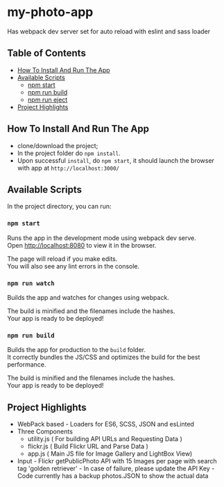 # my-photo-app
Has webpack dev server set for auto reload with eslint and sass loader

## Table of Contents

- [How To Install And Run The App](#how-to-install-and-run-the-app)
- [Available Scripts](#available-scripts)
  - [npm start](#npm-start)
  - [npm run build](#npm-run-build)
  - [npm run eject](#npm-run-eject)
- [Project Highlights](#project-highlights)

## How To Install And Run The App

* clone/download the project;
* In the project folder do `npm install`.
* Upon successful `install`, do `npm start`, it should launch the browser with app at `http://localhost:3000/`

## Available Scripts

In the project directory, you can run:

### `npm start`

Runs the app in the development mode using webpack dev serve.<br>
Open [http://localhost:8080](http://localhost:8080) to view it in the browser.

The page will reload if you make edits.<br>
You will also see any lint errors in the console.

### `npm run watch`

Builds the app and watches for changes using webpack.<br>

The build is minified and the filenames include the hashes.<br>
Your app is ready to be deployed!

### `npm run build`

Builds the app for production to the `build` folder.<br>
It correctly bundles the JS/CSS and optimizes the build for the best performance.

The build is minified and the filenames include the hashes.<br>
Your app is ready to be deployed!

## Project Highlights

* WebPack based - Loaders for ES6, SCSS, JSON and esLinted
* Three Components 
  * utility.js ( For building API URLs and Requesting Data )
  * flickr.js ( Build Flickr URL and Parse Data )
  * app.js ( Main JS file for Image Gallery and LightBox View) 
* Input - Flickr getPublicPhoto API with 15 Images per page with search tag 'golden retriever' 
        - In case of failure, please update the API Key
        - Code currently has a backup photos.JSON to show the actual data
      

